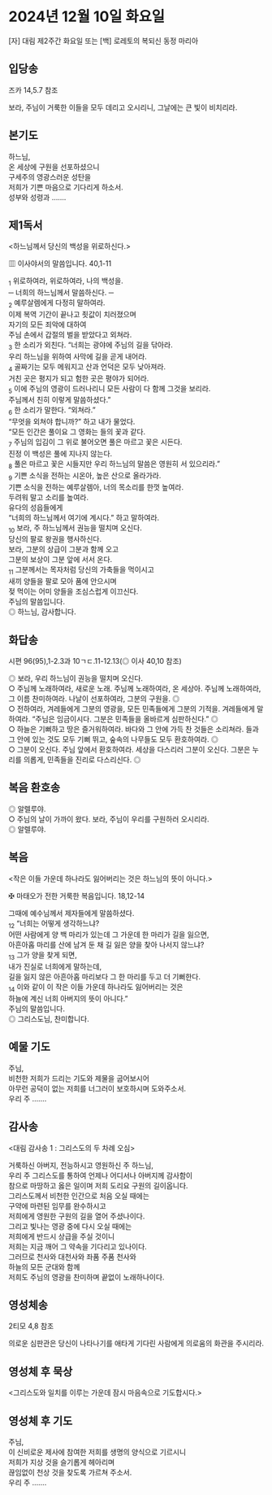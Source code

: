 # 2024년 12월 10일 화요일

[자] 대림 제2주간 화요일 또는 [백] 로레토의 복되신 동정 마리아  


## 입당송

즈카 14,5.7 참조

보라, 주님이 거룩한 이들을 모두 데리고 오시리니, 그날에는 큰 빛이 비치리라.  
  
## 본기도

하느님,  
온 세상에 구원을 선포하셨으니  
구세주의 영광스러운 성탄을  
저희가 기쁜 마음으로 기다리게 하소서.  
성부와 성령과 …….  
  
## 제1독서

<하느님께서 당신의 백성을 위로하신다.>

▥ 이사야서의 말씀입니다. 40,1-11

<sub>1</sub> 위로하여라, 위로하여라, 나의 백성을.  
─ 너희의 하느님께서 말씀하신다. ─  
<sub>2</sub> 예루살렘에게 다정히 말하여라.  
이제 복역 기간이 끝나고 죗값이 치러졌으며  
자기의 모든 죄악에 대하여  
주님 손에서 갑절의 벌을 받았다고 외쳐라.  
<sub>3</sub> 한 소리가 외친다. “너희는 광야에 주님의 길을 닦아라.  
우리 하느님을 위하여 사막에 길을 곧게 내어라.  
<sub>4</sub> 골짜기는 모두 메워지고 산과 언덕은 모두 낮아져라.  
거친 곳은 평지가 되고 험한 곳은 평야가 되어라.  
<sub>5</sub> 이에 주님의 영광이 드러나리니 모든 사람이 다 함께 그것을 보리라.  
주님께서 친히 이렇게 말씀하셨다.”  
<sub>6</sub> 한 소리가 말한다. “외쳐라.”  
“무엇을 외쳐야 합니까?” 하고 내가 물었다.  
“모든 인간은 풀이요 그 영화는 들의 꽃과 같다.  
<sub>7</sub> 주님의 입김이 그 위로 불어오면 풀은 마르고 꽃은 시든다.  
진정 이 백성은 풀에 지나지 않는다.  
<sub>8</sub> 풀은 마르고 꽃은 시들지만 우리 하느님의 말씀은 영원히 서 있으리라.”  
<sub>9</sub> 기쁜 소식을 전하는 시온아, 높은 산으로 올라가라.  
기쁜 소식을 전하는 예루살렘아, 너의 목소리를 한껏 높여라.  
두려워 말고 소리를 높여라.  
유다의 성읍들에게  
“너희의 하느님께서 여기에 계시다.” 하고 말하여라.  
<sub>10</sub> 보라, 주 하느님께서 권능을 떨치며 오신다.  
당신의 팔로 왕권을 행사하신다.  
보라, 그분의 상급이 그분과 함께 오고  
그분의 보상이 그분 앞에 서서 온다.  
<sub>11</sub> 그분께서는 목자처럼 당신의 가축들을 먹이시고  
새끼 양들을 팔로 모아 품에 안으시며  
젖 먹이는 어미 양들을 조심스럽게 이끄신다.  
주님의 말씀입니다.  
◎ 하느님, 감사합니다.  
  
## 화답송

시편 96(95),1-2.3과 10ㄱㄷ.11-12.13(◎ 이사 40,10 참조)

◎ 보라, 우리 하느님이 권능을 떨치며 오신다.  
○ 주님께 노래하여라, 새로운 노래. 주님께 노래하여라, 온 세상아. 주님께 노래하여라, 그 이름 찬미하여라. 나날이 선포하여라, 그분의 구원을. ◎  
○ 전하여라, 겨레들에게 그분의 영광을, 모든 민족들에게 그분의 기적을. 겨레들에게 말하여라. “주님은 임금이시다. 그분은 민족들을 올바르게 심판하신다.” ◎  
○ 하늘은 기뻐하고 땅은 즐거워하여라. 바다와 그 안에 가득 찬 것들은 소리쳐라. 들과 그 안에 있는 것도 모두 기뻐 뛰고, 숲속의 나무들도 모두 환호하여라. ◎  
○ 그분이 오신다. 주님 앞에서 환호하여라. 세상을 다스리러 그분이 오신다. 그분은 누리를 의롭게, 민족들을 진리로 다스리신다. ◎  
  
## 복음 환호송

◎ 알렐루야.  
○ 주님의 날이 가까이 왔다. 보라, 주님이 우리를 구원하러 오시리라.  
◎ 알렐루야.  
  
## 복음

<작은 이들 가운데 하나라도 잃어버리는 것은 하느님의 뜻이 아니다.>

✠ 마태오가 전한 거룩한 복음입니다. 18,12-14

그때에 예수님께서 제자들에게 말씀하셨다.  
<sub>12</sub> “너희는 어떻게 생각하느냐?  
어떤 사람에게 양 백 마리가 있는데 그 가운데 한 마리가 길을 잃으면,  
아흔아홉 마리를 산에 남겨 둔 채 길 잃은 양을 찾아 나서지 않느냐?  
<sub>13</sub> 그가 양을 찾게 되면,  
내가 진실로 너희에게 말하는데,  
길을 잃지 않은 아흔아홉 마리보다 그 한 마리를 두고 더 기뻐한다.  
<sub>14</sub> 이와 같이 이 작은 이들 가운데 하나라도 잃어버리는 것은  
하늘에 계신 너희 아버지의 뜻이 아니다.”  
주님의 말씀입니다.  
◎ 그리스도님, 찬미합니다.  
  
## 예물 기도

주님,  
비천한 저희가 드리는 기도와 제물을 굽어보시어  
아무런 공덕이 없는 저희를 너그러이 보호하시며 도와주소서.  
우리 주 …….  
  
## 감사송

<대림 감사송 1 : 그리스도의 두 차례 오심>

거룩하신 아버지, 전능하시고 영원하신 주 하느님,  
우리 주 그리스도를 통하여 언제나 어디서나 아버지께 감사함이  
참으로 마땅하고 옳은 일이며 저희 도리요 구원의 길이옵니다.  
그리스도께서 비천한 인간으로 처음 오실 때에는  
구약에 마련된 임무를 완수하시고  
저희에게 영원한 구원의 길을 열어 주셨나이다.  
그리고 빛나는 영광 중에 다시 오실 때에는  
저희에게 반드시 상급을 주실 것이니  
저희는 지금 깨어 그 약속을 기다리고 있나이다.  
그러므로 천사와 대천사와 좌품 주품 천사와  
하늘의 모든 군대와 함께  
저희도 주님의 영광을 찬미하며 끝없이 노래하나이다.  
  
## 영성체송

2티모 4,8 참조

의로운 심판관은 당신이 나타나기를 애타게 기다린 사람에게 의로움의 화관을 주시리라.  
  
## 영성체 후 묵상

<그리스도와 일치를 이루는 가운데 잠시 마음속으로 기도합시다.>  
## 영성체 후 기도

주님,  
이 신비로운 제사에 참여한 저희를 생명의 양식으로 기르시니  
저희가 지상 것을 슬기롭게 헤아리며  
끊임없이 천상 것을 찾도록 가르쳐 주소서.  
우리 주 …….